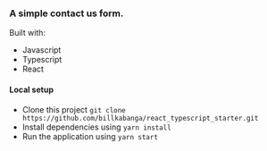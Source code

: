 ### A simple contact us form.

Built with:

-  Javascript
- Typescript
- React

#### Local setup
- Clone this project `git clone https://github.com/billkabanga/react_typescript_starter.git`
- Install dependencies using `yarn install`
- Run the application using `yarn start`

